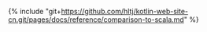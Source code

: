 {% include "git+https://github.com/hltj/kotlin-web-site-cn.git/pages/docs/reference/comparison-to-scala.md" %}
